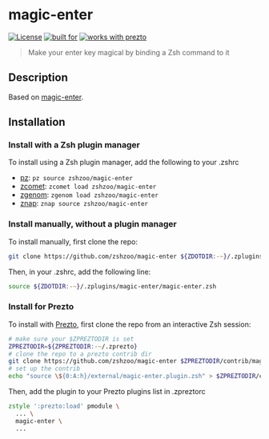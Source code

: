 # magic-enter

[![License](https://img.shields.io/badge/license-MIT-007EC7)](/LICENSE)
[![built for](https://img.shields.io/badge/built%20for-%20%F0%9F%A6%93%20zshzoo-black)][zshzoo]
[![works with prezto](https://img.shields.io/badge/works%20with-%E2%9D%AF%E2%9D%AF%E2%9D%AF%20prezto-red)](#install-for-prezto)

> Make your enter key magical by binding a Zsh command to it

## Description

Based on [magic-enter](https://github.com/ohmyzsh/ohmyzsh/tree/master/plugins/magic-enter).

## Installation

### Install with a Zsh plugin manager

To install using a Zsh plugin manager, add the following to your .zshrc

- [pz]: `pz source zshzoo/magic-enter`
- [zcomet]: `zcomet load zshzoo/magic-enter`
- [zgenom]: `zgenom load zshzoo/magic-enter`
- [znap]: `znap source zshzoo/magic-enter`

### Install manually, without a plugin manager

To install manually, first clone the repo:

```zsh
git clone https://github.com/zshzoo/magic-enter ${ZDOTDIR:-~}/.zplugins/magic-enter
```

Then, in your .zshrc, add the following line:

```zsh
source ${ZDOTDIR:-~}/.zplugins/magic-enter/magic-enter.zsh
```

### Install for Prezto

To install with [Prezto][prezto], first clone the repo from an interactive Zsh session:

```zsh
# make sure your $ZPREZTODIR is set
ZPREZTODIR=${ZPREZTODIR:-~/.zprezto}
# clone the repo to a prezto contrib dir
git clone https://github.com/zshzoo/magic-enter $ZPREZTODIR/contrib/magic-enter/external
# set up the contrib
echo "source \${0:A:h}/external/magic-enter.plugin.zsh" > $ZPREZTODIR/contrib/magic-enter/init.zsh
```

Then, add the plugin to your Prezto plugins list in .zpreztorc

```zsh
zstyle ':prezto:load' pmodule \
  ... \
  magic-enter \
  ...
```

[ohmyzsh]: https://github.com/ohmyzsh/ohmyzsh
[prezto]: https://github.com/sorin-ionescu/prezto
[zshzoo]: https://github.com/zshzoo/zshzoo
[pz]: https://github.com/mattmc3/pz
[zcomet]: https://github.com/agkozak/zcomet
[zgenom]: https://github.com/jandamm/zgenom
[znap]: https://github.com/marlonrichert/zsh-snap
